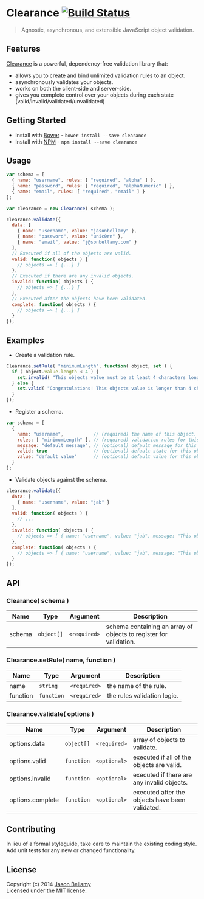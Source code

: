 # Clearance [![Build Status](https://travis-ci.org/jasonbellamy/clearance.png?branch=master)](https://travis-ci.org/jasonbellamy/clearance)

> Agnostic, asynchronous, and extensible JavaScript object validation.


## Features

[Clearance](https://github.com/jasonbellamy/clearance) is a powerful, dependency-free validation library that:
- allows you to create and bind unlimited validation rules to an object.
- asynchronously validates your objects.
- works on both the client-side and server-side.
- gives you complete control over your objects during each state (valid/invalid/validated/unvalidated)

## Getting Started

- Install with [Bower](http://bower.io) - `bower install --save clearance`
- Install with [NPM](https://www.npmjs.org/) - `npm install --save clearance`


## Usage

```javascript
var schema = [
  { name: "username", rules: [ "required", "alpha" ] },
  { name: "password", rules: [ "required", "alphaNumeric" ] },
  { name: "email", rules: [ "required", "email" ] }
];
   
var clearance = new Clearance( schema );

clearance.validate({
  data: [ 
    { name: "username", value: "jasonbellamy" }, 
    { name: "password", value: "unic0rn" }, 
    { name: "email", value: "j@sonbellamy.com" } 
  ],
  // Executed if all of the objects are valid.
  valid: function( objects ) {
    // objects => [ {...} ]
  },
  // Executed if there are any invalid objects.
  invalid: function( objects ) {
    // objects => [ {...} ]
  },
  // Executed after the objects have been validated.
  complete: function( objects ) {
    // objects => [ {...} ]
  }
});
```


## Examples

-  Create a validation rule.

```javascript
Clearance.setRule( "minimumLength", function( object, set ) {
  if ( object.value.length < 4 ) {
    set.invalid( "This objects value must be at least 4 characters long." );
  } else {
    set.valid( "Congratulations! This objects value is longer than 4 characters!" );
  }
});
```

- Register a schema.

```javascript
var schema = [
  { 
    name: "username",           // (required) the name of this object.
    rules: [ "minimumLength" ], // (required) validation rules for this object.
    message: "default message", // (optional) default message for this object.
    valid: true                 // (optional) default state for this object.
    value: "default value"      // (optional) default value for this object.
  }
];
```

- Validate objects against the schema.

```javascript
clearance.validate({
  data: [ 
    { name: "username", value: "jab" }
  ],
  valid: function( objects ) {
    // ...
  },
  invalid: function( objects ) {
    // objects => [ { name: "username", value: "jab", message: "This objects value must be at least 4 characters long." } ]
  },
  complete: function( objects ) {
    // objects => [ { name: "username", value: "jab", message: "This objects value must be at least 4 characters long." } ]
  }
});
```


## API

### Clearance( schema )

Name   | Type    | Argument     | Description
-------|---------|--------------|------------
schema | `object[]` | `<required>` | schema containing an array of objects to register for validation. 

### Clearance.setRule( name, function )

Name     | Type       | Argument     | Description
---------|------------|--------------|------------
name     | `string`   | `<required>` | the name of the rule.
function | `function` | `<required>` | the rules validation logic.

### Clearance.validate( options )

Name             | Type       | Argument     | Description
-----------------|------------|--------------|------------
options.data     | `object[]` | `<required>` | array of objects to validate.
options.valid    | `function` | `<optional>` | executed if all of the objects are valid.
options.invalid  | `function` | `<optional>` | executed if there are any invalid objects.
options.complete | `function` | `<optional>` | executed after the objects have been validated.


## Contributing
In lieu of a formal styleguide, take care to maintain the existing coding style. Add unit tests for any new or changed functionality.


## License
Copyright (c) 2014 [Jason Bellamy ](http://jasonbellamy.com)  
Licensed under the MIT license.

